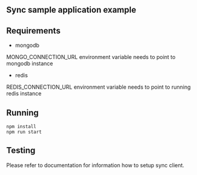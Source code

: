## Sync sample application example

## Requirements

- mongodb 

MONGO_CONNECTION_URL environment variable needs to point to mongodb instance

- redis

REDIS_CONNECTION_URL  environment variable needs to point to running redis instance

## Running 

    npm install 
    npm run start

## Testing

Please refer to documentation for information how to setup sync client.